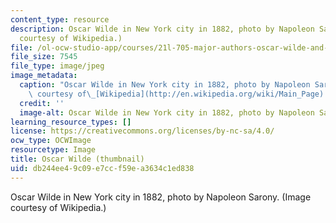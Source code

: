 ```yaml
---
content_type: resource
description: Oscar Wilde in New York city in 1882, photo by Napoleon Sarony. (Image
  courtesy of Wikipedia.)
file: /ol-ocw-studio-app/courses/21l-705-major-authors-oscar-wilde-and-the-90s-spring-2003/db244ee49c09e7ccf59ea3634c1ed838_21l-705s03-th.jpg
file_size: 7545
file_type: image/jpeg
image_metadata:
  caption: "Oscar Wilde in New York city in 1882, photo by Napoleon Sarony. (Image\
    \ courtesy of\_[Wikipedia](http://en.wikipedia.org/wiki/Main_Page).)"
  credit: ''
  image-alt: Oscar Wilde in New York city in 1882, photo by Napoleon Sarony.
learning_resource_types: []
license: https://creativecommons.org/licenses/by-nc-sa/4.0/
ocw_type: OCWImage
resourcetype: Image
title: Oscar Wilde (thumbnail)
uid: db244ee4-9c09-e7cc-f59e-a3634c1ed838
---
```

Oscar Wilde in New York city in 1882, photo by Napoleon Sarony. (Image courtesy of Wikipedia.)